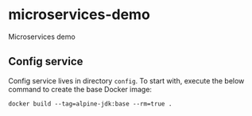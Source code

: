 # microservices-demo
Microservices demo

## Config service
Config service lives in directory `config`.
To start with, execute the below command to create the base Docker image:

`docker build --tag=alpine-jdk:base --rm=true .`
